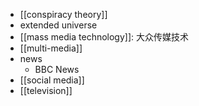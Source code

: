 - [[conspiracy theory]]
- extended universe
- [[mass media technology]]: 大众传媒技术
- [[multi-media]]
- news
    - BBC News
- [[social media]]
- [[television]]
